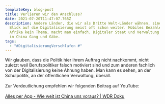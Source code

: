 ```yaml
---
templateKey: blog-post
title: Verlieren wir den Anschluss?
date: 2021-07-20T11:47:07.765Z
description: Andere Länder, die wir als Dritte Welt-Länder wähnen, sind mit
  Blick auf die Digitalisierung meist oft schon weiter. Mobiles Bezahlen, in
  Afrika kein Thema, macht man einfach. Digitaler Staat und Verwaltung im Netz,
  in China Gang und Gäbe.
tags:
  - "#DigitalisierungVerschlafen #"
---
```

Wir glauben, dass die Politik hier ihrem Auftrag nicht nachkommt, nicht zuletzt weil Berufspolitiker falsch motiviert sind und zum anderen fachlich von der Digitalisierung keine Ahnung haben. Man kann es sehen, an der Schulpolitik, an der öffentlichen Verwaltung, überall. \
\
Zur Verdeutlichung empfehlen wir folgenden Beitrag auf YouTube: \
\
[Alles per App - Wie weit ist China uns voraus? | WDR Doku](https://www.youtube.com/watch?v=VNeEWzA6rR8)
